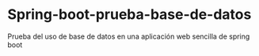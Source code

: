 # Spring-boot-prueba-base-de-datos
Prueba del uso de base de datos en una aplicación web sencilla de spring boot
